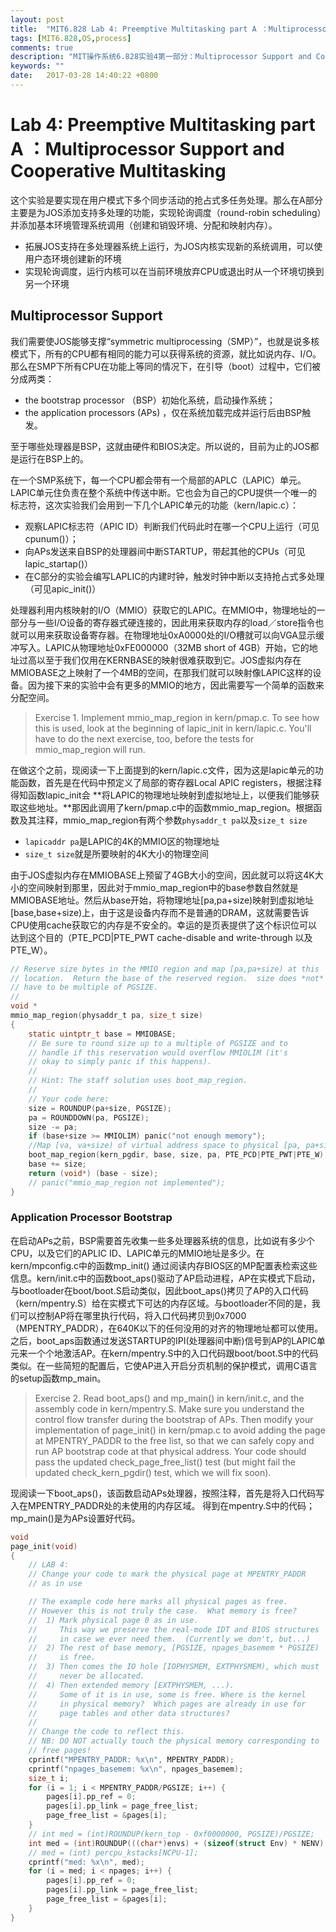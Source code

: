 ```yaml
---
layout: post
title:  "MIT6.828 Lab 4: Preemptive Multitasking part A ：Multiprocessor Support and Cooperative Multitasking"
tags: [MIT6.828,OS,process]
comments: true
description: "MIT操作系统6.828实验4第一部分：Multiprocessor Support and Cooperative Multitasking"
keywords: ""
date:   2017-03-28 14:40:22 +0800
---
```



# Lab 4: Preemptive Multitasking part A ：Multiprocessor Support and Cooperative Multitasking

这个实验是要实现在用户模式下多个同步活动的抢占式多任务处理。那么在A部分主要是为JOS添加支持多处理的功能，实现轮询调度（round-robin scheduling）并添加基本环境管理系统调用（创建和销毁环境、分配和映射内存）。

- 拓展JOS支持在多处理器系统上运行，为JOS内核实现新的系统调用，可以使用户态环境创建新的环境
- 实现轮询调度，运行内核可以在当前环境放弃CPU或退出时从一个环境切换到另一个环境

## Multiprocessor Support
我们需要使JOS能够支撑“symmetric multiprocessing（SMP）”，也就是说多核模式下，所有的CPU都有相同的能力可以获得系统的资源，就比如说内存、I/O。那么在SMP下所有CPU在功能上等同的情况下，在引导（boot）过程中，它们被分成两类：

-  the bootstrap processor （BSP）初始化系统，启动操作系统；
-  the application processors (APs) ，仅在系统加载完成并运行后由BSP触发。

至于哪些处理器是BSP，这就由硬件和BIOS决定。所以说的，目前为止的JOS都是运行在BSP上的。

在一个SMP系统下，每一个CPU都会带有一个局部的APLC（LAPIC）单元。LAPIC单元住负责在整个系统中传送中断。它也会为自己的CPU提供一个唯一的标志符，这次实验我们会用到一下几个LAPIC单元的功能（kern/lapic.c）：

- 观察LAPIC标志符（APIC ID）判断我们代码此时在哪一个CPU上运行（可见cpunum()）；
- 向APs发送来自BSP的处理器间中断STARTUP，带起其他的CPUs（可见lapic_startap()）
- 在C部分的实验会编写LAPLIC的内建时钟，触发时钟中断以支持抢占式多处理（可见apic_init()）

处理器利用内核映射的I/O（MMIO）获取它的LAPIC。在MMIO中，物理地址的一部分与一些I/O设备的寄存器式硬连接的，因此用来获取内存的load／store指令也就可以用来获取设备寄存器。在物理地址0xA0000处的I/O槽就可以向VGA显示缓冲写入。LAPIC从物理地址0xFE000000（32MB short of 4GB）开始，它的地址过高以至于我们仅用在KERNBASE的映射很难获取到它。JOS虚拟内存在MMIOBASE之上映射了一个4MB的空间，在那我们就可以映射像LAPIC这样的设备。因为接下来的实验中会有更多的MMIO的地方，因此需要写一个简单的函数来分配空间。


>Exercise 1. Implement mmio_map_region in kern/pmap.c. To see how this is used, look at the beginning of lapic_init in kern/lapic.c. You'll have to do the next exercise, too, before the tests for mmio_map_region will run.

在做这个之前，现阅读一下上面提到的kern/lapic.c文件，因为这是lapic单元的功能函数，首先是在代码中预定义了局部的寄存器Local APIC registers，根据注释得知函数lapic_init会 **将LAPIC的物理地址映射到虚拟地址上，以便我们能够获取这些地址。**那因此调用了kern/pmap.c中的函数mmio_map_region。根据函数及其注释，mmio_map_region有两个参数```physaddr_t pa```以及```size_t size```

- ```lapicaddr pa```是LAPIC的4K的MMIO区的物理地址
- ```size_t size```就是所要映射的4K大小的物理空间

由于JOS虚拟内存在MMIOBASE上预留了4GB大小的空间，因此就可以将这4K大小的空间映射到那里，因此对于mmio_map_region中的base参数自然就是MMIOBASE地址。然后从base开始，将物理地址[pa,pa+size)映射到虚拟地址[base,base+size)上，由于这是设备内存而不是普通的DRAM，这就需要告诉CPU使用cache获取它的内存是不安全的。幸运的是页表提供了这个标识位可以达到这个目的（PTE_PCD|PTE_PWT cache-disable and write-through 以及 PTE_W）。

```c
// Reserve size bytes in the MMIO region and map [pa,pa+size) at this
// location.  Return the base of the reserved region.  size does *not*
// have to be multiple of PGSIZE.
//
void *
mmio_map_region(physaddr_t pa, size_t size)
{
    static uintptr_t base = MMIOBASE;
    // Be sure to round size up to a multiple of PGSIZE and to
    // handle if this reservation would overflow MMIOLIM (it's
    // okay to simply panic if this happens).
    //
    // Hint: The staff solution uses boot_map_region.
    //
    // Your code here:
    size = ROUNDUP(pa+size, PGSIZE);
    pa = ROUNDDOWN(pa, PGSIZE);
    size -= pa;
    if (base+size >= MMIOLIM) panic("not enough memory");
    //Map [va, va+size) of virtual address space to physical [pa, pa+size)
    boot_map_region(kern_pgdir, base, size, pa, PTE_PCD|PTE_PWT|PTE_W); 
    base += size;
    return (void*) (base - size);
    // panic("mmio_map_region not implemented");
}
```


### Application Processor Bootstrap

在启动APs之前，BSP需要首先收集一些多处理器系统的信息，比如说有多少个CPU，以及它们的APLIC ID、LAPIC单元的MMIO地址是多少。在kern/mpconfig.c中的函数mp_init() 通过阅读内存BIOS区的MP配置表检索这些信息。kern/init.c中的函数boot_aps()驱动了AP启动进程，AP在实模式下启动，与bootloader在boot/boot.S启动类似，因此boot_aps()拷贝了AP的入口代码（kern/mpentry.S）给在实模式下可达的内存区域。与bootloader不同的是，我们可以控制AP将在哪里执行代码，将入口代码拷贝到0x7000（MPENTRY_PADDR），在640K以下的任何没用的对齐的物理地址都可以使用。
之后，boot_aps函数通过发送STARTUP的IPI(处理器间中断)信号到AP的LAPIC单元来一个个地激活AP。在kern/mpentry.S中的入口代码跟boot/boot.S中的代码类似。在一些简短的配置后，它使AP进入开启分页机制的保护模式，调用C语言的setup函数mp_main。 

>Exercise 2. Read boot_aps() and mp_main() in kern/init.c, and the assembly code in kern/mpentry.S. Make sure you understand the control flow transfer during the bootstrap of APs. Then modify your implementation of page_init() in kern/pmap.c to avoid adding the page at MPENTRY_PADDR to the free list, so that we can safely copy and run AP bootstrap code at that physical address. Your code should pass the updated check_page_free_list() test (but might fail the updated check_kern_pgdir() test, which we will fix soon).

现阅读一下boot_aps()，该函数启动APs处理器，按照注释，首先是将入口代码写入在MPENTRY_PADDR处的未使用的内存区域。
得到在mpentry.S中的代码；mp_main()是为APs设置好代码。



```c
void
page_init(void)
{
    // LAB 4:
    // Change your code to mark the physical page at MPENTRY_PADDR
    // as in use

    // The example code here marks all physical pages as free.
    // However this is not truly the case.  What memory is free?
    //  1) Mark physical page 0 as in use.
    //     This way we preserve the real-mode IDT and BIOS structures
    //     in case we ever need them.  (Currently we don't, but...)
    //  2) The rest of base memory, [PGSIZE, npages_basemem * PGSIZE)
    //     is free.
    //  3) Then comes the IO hole [IOPHYSMEM, EXTPHYSMEM), which must
    //     never be allocated.
    //  4) Then extended memory [EXTPHYSMEM, ...).
    //     Some of it is in use, some is free. Where is the kernel
    //     in physical memory?  Which pages are already in use for
    //     page tables and other data structures?
    // 
    // Change the code to reflect this.
    // NB: DO NOT actually touch the physical memory corresponding to
    // free pages!
    cprintf("MPENTRY_PADDR: %x\n", MPENTRY_PADDR);
    cprintf("npages_basemem: %x\n", npages_basemem);
    size_t i;
    for (i = 1; i < MPENTRY_PADDR/PGSIZE; i++) {
        pages[i].pp_ref = 0;
        pages[i].pp_link = page_free_list;
        page_free_list = &pages[i];
    }
    // int med = (int)ROUNDUP(kern_top - 0xf0000000, PGSIZE)/PGSIZE;
    int med = (int)ROUNDUP(((char*)envs) + (sizeof(struct Env) * NENV) - 0xf0000000, PGSIZE)/PGSIZE;
    // med = (int) percpu_kstacks[NCPU-1];
    cprintf("med: %x\n", med);
    for (i = med; i < npages; i++) {
        pages[i].pp_ref = 0;
        pages[i].pp_link = page_free_list;
        page_free_list = &pages[i];
    }
}
```

